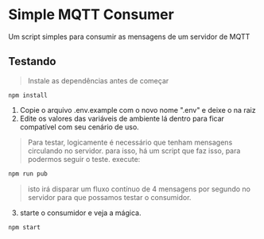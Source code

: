 # Simple MQTT Consumer

Um script simples para consumir as mensagens de um servidor de MQTT

## Testando
> Instale as dependências antes de começar
```
npm install
```

1.  Copie o arquivo .env.example com o novo nome ".env" e deixe o na raiz
2.  Edite os valores das variáveis de ambiente lá dentro para ficar compatível com seu cenário de uso.
 > Para testar, logicamente é necessário que tenham mensagens circulando no servidor.
  para isso, há um script que faz isso, para podermos seguir o teste. execute:
  ```bash
  npm run pub
  ```
  > isto irá disparar um fluxo contínuo de 4 mensagens por segundo no servidor para que possamos testar o consumidor.
3.  starte o consumidor e veja a mágica.
   ```bash
   npm start
   ```
